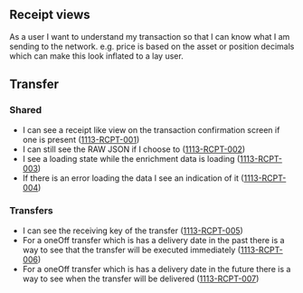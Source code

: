 ## Receipt views

As a user I want to understand my transaction so that I can know what I am sending to the network. e.g. price is based on the asset or position decimals which can make this look inflated to a lay user.

## Transfer

### Shared

- I can see a receipt like view on the transaction confirmation screen if one is present (<a name="1113-RCPT-001" href="#1113-RCPT-001">1113-RCPT-001</a>)
- I can still see the RAW JSON if I choose to (<a name="1113-RCPT-002" href="#1113-RCPT-002">1113-RCPT-002</a>)
- I see a loading state while the enrichment data is loading (<a name="1113-RCPT-003" href="#1113-RCPT-003">1113-RCPT-003</a>)
- If there is an error loading the data I see an indication of it (<a name="1113-RCPT-004" href="#1113-RCPT-004">1113-RCPT-004</a>)

### Transfers

- I can see the receiving key of the transfer (<a name="1113-RCPT-005" href="#1113-RCPT-005">1113-RCPT-005</a>)
- For a oneOff transfer which is has a delivery date in the past there is a way to see that the transfer will be executed immediately (<a name="1113-RCPT-006" href="#1113-RCPT-006">1113-RCPT-006</a>)
- For a oneOff transfer which is has a delivery date in the future there is a way to see when the transfer will be delivered (<a name="1113-RCPT-007" href="#1113-RCPT-007">1113-RCPT-007</a>)

<!-- Recurring transfers not currently supported -->

